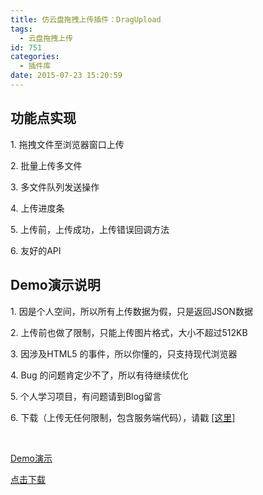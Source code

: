 ```yaml
---
title: 仿云盘拖拽上传插件：DragUpload
tags:
  - 云盘拖拽上传
id: 751
categories:
  - 插件库
date: 2015-07-23 15:20:59
---
```


## 功能点实现

1\. 拖拽文件至浏览器窗口上传

2\. 批量上传多文件

3\. 多文件队列发送操作

4\. 上传进度条

5\. 上传前，上传成功，上传错误回调方法

6\. 友好的API

## Demo演示说明

1\. 因是个人空间，所以所有上传数据为假，只是返回JSON数据

2\. 上传前也做了限制，只能上传图片格式，大小不超过512KB

3\. 因涉及HTML5 的事件，所以你懂的，只支持现代浏览器

4\. Bug 的问题肯定少不了，所以有待继续优化

5\. 个人学习项目，有问题请到Blog留言

6\. 下载（上传无任何限制，包含服务端代码），请戳 [[这里]](http://demo.webjyh.com/DragUpload/DragUpload.zip)

&nbsp;

[Demo演示](http://demo.grycheng.com/case/dragupload/)

[点击下载](http://demo.webjyh.com/DragUpload/DragUpload.zip)
